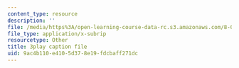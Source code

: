 ```yaml
---
content_type: resource
description: ''
file: /media/https%3A/open-learning-course-data-rc.s3.amazonaws.com/8-01sc-classical-mechanics-fall-2016/9ac4b110e4105d378e19fdcbaff271dc_oOQmu6ICxg4.vtt
file_type: application/x-subrip
resourcetype: Other
title: 3play caption file
uid: 9ac4b110-e410-5d37-8e19-fdcbaff271dc
---
```


